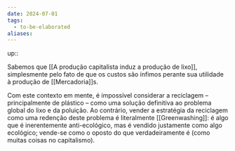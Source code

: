 ```yaml
---
date: 2024-07-01
tags:
  - to-be-elaborated
aliases:
---
```


up:: 

Sabemos que [[A produção capitalista induz a produção de lixo]], simplesmente pelo fato de que os custos são ínfimos perante sua utilidade à produção de [[Mercadoria]]s. 

Com este contexto em mente, é impossível considerar a reciclagem – principalmente de plástico – como uma solução definitiva ao problema global do lixo e da poluição. Ao contrário, vender a estratégia da reciclagem como uma redenção deste problema é literalmente [[Greenwashing]]: é algo que é inerentemente anti-ecológico, mas é vendido justamente como algo ecológico; vende-se como o oposto do que verdadeiramente é (como muitas coisas no capitalismo).  